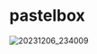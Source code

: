 # pastelbox
![20231206_234009](https://github.com/Tail-R/pastelbox/assets/132870183/516be41d-18c0-42d0-8b02-ab843a8a75f8)
